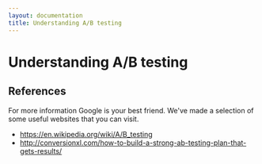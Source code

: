 ```yaml
---
layout: documentation
title: Understanding A/B testing
---
```


# Understanding A/B testing

## References

For more information Google is your best friend. We've made a selection of some useful websites that
you can visit.

* https://en.wikipedia.org/wiki/A/B_testing
* http://conversionxl.com/how-to-build-a-strong-ab-testing-plan-that-gets-results/
